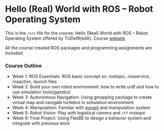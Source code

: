 # Hello (Real) World with ROS – Robot Operating System

This is the `/src` file for the course: Hello (Real) World with ROS – Robot Operating System offered by TUDelft(edX). Course [website](https://www.edx.org/course/hello-real-world-with-ros-robot-operating-system)

All the course created ROS packages and programming assignments are included.

### Course Outline

- Week 1: ROS Essentials: ROS basic concept ex: rostopic, rosservice, rosaction, launch files
- Week 2: Build your own robot environment: how to write urdf and how to use simulation tools(gazebo)
- Week 3: Autonomous Navigation: Using gmapping package to create virtual map and navigate turtlebot in simulation environment
- Week 4: Manipulation: Familiar with [moveit](https://moveit.ros.org/) and manipulation system
- Week 5: Robot Vision: Play with logistical camera and `/tf` rostopic
- Week 6: Final Project: Using FlexBE to design a behavior system and integrate with previous work
